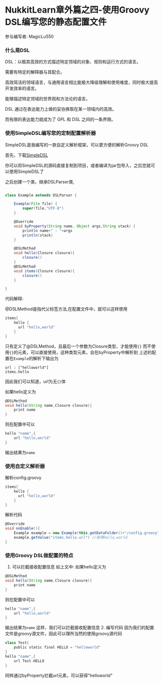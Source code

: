 # NukkitLearn章外篇之四-使用Groovy DSL编写您的静态配置文件

参与编写者: MagicLu550

### 什么是DSL

DSL：以极其高效的方式描述特定领域的对象、规则和运行方式的语言。

需要有特定的解释器与其配合。

高效简洁的领域语言，与通用语言相比能极大降级理解和使用难度，同时极大提高开发效率的语言。

能够描述特定领域的世界观和方法论的语言。

DSL 通过在表达能力上做的妥协换取在某一领域内的高效。

而有限的表达能力就成为了 GPL 和 DSL 之间的一条界限。

### 使用SimpleDSL编写您的定制配置解析器

SimpleDSL是我编写的一款自定义解析框架，可以更方便的解析Groovy DSL

首先，下载[SimpleDSL](https://github.com/MagicLu550/SimpleDSL4j)

你可以将SimpleDSL的源码直接复制到项目，或者编译为jar包导入，之后您就可以使用SimpleDSL了

之后创建一个类，继承DSLParser类,

```groovy

class Example extends DSLParser {

    Example(File file) {
        super(file,"UTF-8")
    }

    @Override
    void byProperty(String name, Object args,String stack) {
        println name+" : "+args
        println(stack)
    }

    @DSLMethod
    void hello(Closure closure){
        closure()
    }
    @DSLMethod
    void items(Closure closure){
        closure()
    }

}
```
代码解释: 

@DSLMethod是指代父标签方法,在配置文件中，就可以这样使用
```groovy
items{
    hello {
      url "hello,world"
    }
}
```
只有定义了@DSLMethod，且最后一个参数为Closure类型，才能使用`{}`
而不使用`{}`的元素，可以直接使用，这种类型元素，会在byProperty中解析到
上述的配置在`Example`的解析下输出为
```log
url : ["helloworld"]
items.hello
```
因此我们可以知道，url为无`{}`体

如果hello定义为
```groovy
@DSLMethod
void hello(String name,Closure closure){
    print name
}
```
则在配置中可以
```groovy
hello "name",{
    url "hello,world"
}
```
输出结果为`name`
### 使用自定义解析器
解析config.groovy
```groovy
items{
    hello {
      url "hello,world"
    }
}
```
解析代码
```groovy
@Override
void onEnable(){
    Example example = new Example(this.getDataFolder()+"/config.groovy")
    example.getValue("items.hello.url") //获得hello,world
}

```
### 使用Groovy DSL做配置的特点
1. 可以拦截接收配置信息
如上文中:
如果hello定义为
```groovy
@DSLMethod
void hello(String name,Closure closure){
    print name
}
```
则在配置中可以
```groovy
hello "name",{
    url "hello,world"
}
```
输出结果为`name`
这样，我们可以拦截接收配置信息
2. 编写代码
因为我们的配置文件是groovy源文件，因此可以理所当然的使用groovy源代码
```groovy
class Test{
    public static final HELLO = "helloworld"
}
hello "name",{
    url Test.HELLO
}
```
同样通过byProperty拦截url元素，可以获得"helloworld"